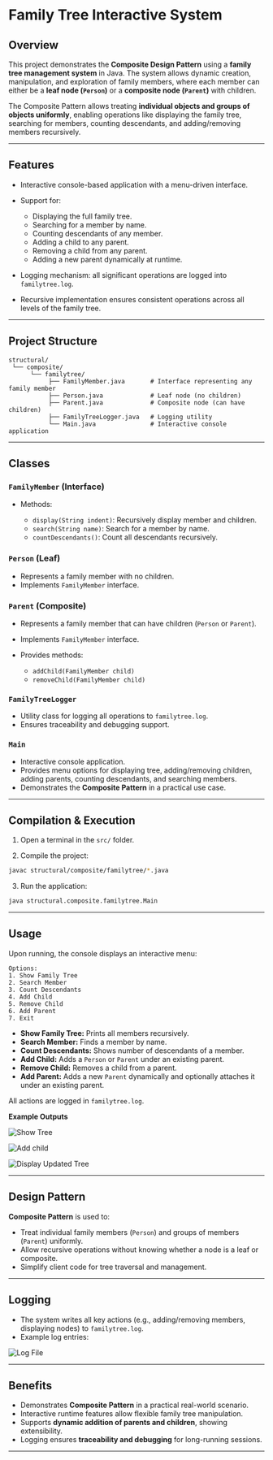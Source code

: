 

# Family Tree Interactive System

## Overview

This project demonstrates the **Composite Design Pattern** using a **family tree management system** in Java. The system allows dynamic creation, manipulation, and exploration of family members, where each member can either be a **leaf node (`Person`)** or a **composite node (`Parent`)** with children.

The Composite Pattern allows treating **individual objects and groups of objects uniformly**, enabling operations like displaying the family tree, searching for members, counting descendants, and adding/removing members recursively.

---

## Features

* Interactive console-based application with a menu-driven interface.
* Support for:

  * Displaying the full family tree.
  * Searching for a member by name.
  * Counting descendants of any member.
  * Adding a child to any parent.
  * Removing a child from any parent.
  * Adding a new parent dynamically at runtime.
* Logging mechanism: all significant operations are logged into `familytree.log`.
* Recursive implementation ensures consistent operations across all levels of the family tree.

---

## Project Structure

```
structural/
 └── composite/
      └── familytree/
           ├── FamilyMember.java       # Interface representing any family member
           ├── Person.java             # Leaf node (no children)
           ├── Parent.java             # Composite node (can have children)
           ├── FamilyTreeLogger.java   # Logging utility
           └── Main.java               # Interactive console application
```

---

## Classes

### `FamilyMember` (Interface)

* Methods:

  * `display(String indent)`: Recursively display member and children.
  * `search(String name)`: Search for a member by name.
  * `countDescendants()`: Count all descendants recursively.

### `Person` (Leaf)

* Represents a family member with no children.
* Implements `FamilyMember` interface.

### `Parent` (Composite)

* Represents a family member that can have children (`Person` or `Parent`).
* Implements `FamilyMember` interface.
* Provides methods:

  * `addChild(FamilyMember child)`
  * `removeChild(FamilyMember child)`

### `FamilyTreeLogger`

* Utility class for logging all operations to `familytree.log`.
* Ensures traceability and debugging support.

### `Main`

* Interactive console application.
* Provides menu options for displaying tree, adding/removing children, adding parents, counting descendants, and searching members.
* Demonstrates the **Composite Pattern** in a practical use case.

---

## Compilation & Execution

1. Open a terminal in the `src/` folder.

2. Compile the project:

```bash
javac structural/composite/familytree/*.java
```

3. Run the application:

```bash
java structural.composite.familytree.Main
```

---

## Usage

Upon running, the console displays an interactive menu:

```
Options:
1. Show Family Tree
2. Search Member
3. Count Descendants
4. Add Child
5. Remove Child
6. Add Parent
7. Exit
```

* **Show Family Tree:** Prints all members recursively.
* **Search Member:** Finds a member by name.
* **Count Descendants:** Shows number of descendants of a member.
* **Add Child:** Adds a `Person` or `Parent` under an existing parent.
* **Remove Child:** Removes a child from a parent.
* **Add Parent:** Adds a new `Parent` dynamically and optionally attaches it under an existing parent.

All actions are logged in `familytree.log`.

**Example Outputs**

![Show Tree](image-1.png)

![Add child](image-2.png)

![Display Updated Tree](image-3.png)

---

## Design Pattern

**Composite Pattern** is used to:

* Treat individual family members (`Person`) and groups of members (`Parent`) uniformly.
* Allow recursive operations without knowing whether a node is a leaf or composite.
* Simplify client code for tree traversal and management.

---

## Logging

* The system writes all key actions (e.g., adding/removing members, displaying nodes) to `familytree.log`.
* Example log entries:

![Log File](image.png)

 ---

## Benefits

* Demonstrates **Composite Pattern** in a practical real-world scenario.
* Interactive runtime features allow flexible family tree manipulation.
* Supports **dynamic addition of parents and children**, showing extensibility.
* Logging ensures **traceability and debugging** for long-running sessions.

---


